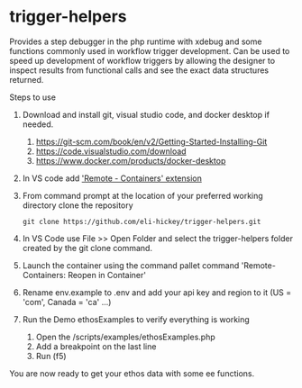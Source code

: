 # trigger-helpers
Provides a step debugger in the php runtime with xdebug and some functions commonly used in workflow trigger development.
Can be used to speed up development of workflow triggers by allowing the designer
to inspect results from functional calls and see the exact data structures returned.

Steps to use

1. Download and install git, visual studio code, and docker desktop if needed.
   1. https://git-scm.com/book/en/v2/Getting-Started-Installing-Git
   2. https://code.visualstudio.com/download
   3. https://www.docker.com/products/docker-desktop

2. In VS code add ['Remote - Containers' extension](https://marketplace.visualstudio.com/items?itemName=ms-vscode-remote.remote-containers)

3. From command prompt at the location of your preferred working directory clone the repository

   ```
   git clone https://github.com/eli-hickey/trigger-helpers.git
   ```

4. In VS Code use File >> Open Folder and select the trigger-helpers folder created by the git clone command.

5. Launch the container using the command pallet command 'Remote-Containers: Reopen in Container'

6. Rename env.example to .env and add your api key and region to it (US  = 'com', Canada = 'ca' ...)
7. Run the Demo ethosExamples to verify everything is working
   1. Open the /scripts/examples/ethosExamples.php
   2. Add a breakpoint on the last line
   3. Run (f5)



You are now ready to get your ethos data with some ee functions.